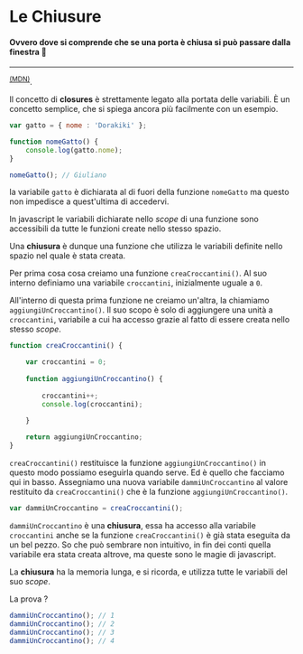 # Le Chiusure

#### Ovvero dove si comprende che se una porta è chiusa si può passare dalla finestra 🚪
<hr>

<sup>[(MDN)][Object]</sup>.

Il concetto di **closures** è strettamente legato alla portata delle variabili. È un concetto semplice, che si spiega ancora più facilmente con un esempio.

```javascript
var gatto = { nome : 'Dorakiki' };

function nomeGatto() {
	console.log(gatto.nome);
}

nomeGatto(); // Giuliano

```

la variabile `gatto` è dichiarata al di fuori della funzione `nomeGatto` ma questo non impedisce a quest'ultima di accedervi. 

In javascript le variabili dichiarate nello *scope* di una funzione sono accessibili da tutte le funzioni create nello stesso spazio.

Una **chiusura** è dunque una funzione che utilizza le variabili definite nello spazio nel quale è stata creata.

Per prima cosa cosa creiamo una funzione `creaCroccantini()`. Al suo interno definiamo una variabile `croccantini`, inizialmente uguale a `0`.

All'interno di questa prima funzione ne creiamo un'altra, la chiamiamo `aggiungiUnCroccantino()`. Il suo scopo è solo di aggiungere una unità a `croccantini`, variabile a cui ha accesso grazie al fatto di essere creata nello stesso *scope*. 
 

```javascript
function creaCroccantini() {

	var croccantini = 0;
	
	function aggiungiUnCroccantino() {
	
		croccantini++;
		console.log(croccantini);
	
	}

	return aggiungiUnCroccantino;
}

```

`creaCroccantini()` restituisce la funzione `aggiungiUnCroccantino()` in questo modo possiamo eseguirla quando serve. Ed è quello che facciamo qui in basso. Assegniamo una nuova variabile `dammiUnCroccantino` al valore restituito da `creaCroccantini()` che è la funzione `aggiungiUnCroccantino()`.


```javascript
var dammiUnCroccantino = creaCroccantini();

```

`dammiUnCroccantino` è una **chiusura**, essa ha accesso alla variabile `croccantini` anche se la funzione `creaCroccantini()` è già stata eseguita da un bel pezzo. So che può sembrare non intuitivo, in fin dei conti quella variabile era stata creata altrove, ma queste sono le magie di javascript. 

La **chiusura** ha la memoria lunga, e si ricorda, e utilizza tutte le variabili del suo *scope*.

La prova ?

```javascript
dammiUnCroccantino(); // 1
dammiUnCroccantino(); // 2
dammiUnCroccantino(); // 3
dammiUnCroccantino(); // 4
```



[Object]: (https://developer.mozilla.org/en-US/docs/Web/JavaScript/Reference/Global_Objects/Object)



[index]: ../index.md
[2]: ./proprieta_privata.md
